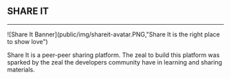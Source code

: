 ## SHARE IT

---

![Share It Banner](public/img/shareit-avatar.PNG,"Share It is the right place to show love")

Share It is a peer-peer sharing platform.
The zeal to build this platform was sparked by the zeal the developers community have in learning and sharing materials.
